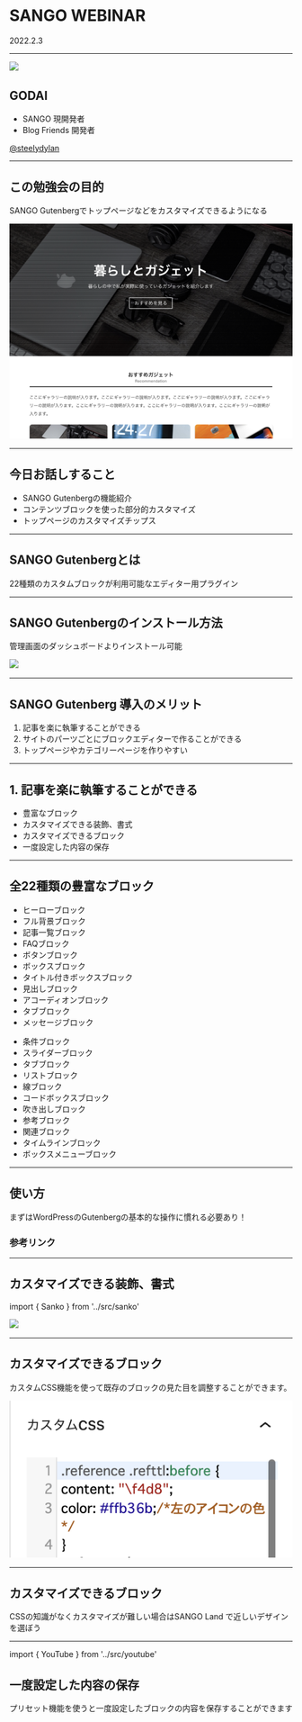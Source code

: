 <!-- classes: title -->

<!-- ![](https://saruwakakun.com/sango/wp-content/uploads/2020/04/demo-04-1000x579.png) -->

# SANGO WEBINAR

2022.2.3


---

![](https://avatars.githubusercontent.com/u/2508691?v=4)

## GODAI

- SANGO 現開発者
- Blog Friends 開発者

<a href="https://twitter.com/steelydylan" className="twitter-btn">@steelydylan</a>

---

## この勉強会の目的

<!-- block-start: grid -->

<!-- block-start: column -->

SANGO Gutenbergでトップページなどをカスタマイズできるようになる


<!-- block-end -->

<!-- block-start: column -->

![](/assets/top.png)

<!-- block-end -->

<!-- block-end -->

---

## 今日お話しすること

- SANGO Gutenbergの機能紹介
- コンテンツブロックを使った部分的カスタマイズ
- トップページのカスタマイズチップス

---

## SANGO Gutenbergとは


22種類のカスタムブロックが利用可能なエディター用プラグイン

---

## SANGO Gutenbergのインストール方法

<!-- block-start: grid -->

<!-- block-start: column -->

管理画面のダッシュボードよりインストール可能

<!-- block-end -->

<!-- block-start: column -->

![](https://saruwakakun.com/sango/wp-content/uploads/2021/05/sango-gutenberg-download-1000x350.jpg)

<!-- block-end -->

<!-- block-end -->

---

## SANGO Gutenberg 導入のメリット

1. 記事を楽に執筆することができる
2. サイトのパーツごとにブロックエディターで作ることができる
3. トップページやカテゴリーページを作りやすい

--- 

## 1. 記事を楽に執筆することができる

- 豊富なブロック
- カスタマイズできる装飾、書式
- カスタマイズできるブロック
- 一度設定した内容の保存

---
<!-- classes: blocks -->

## 全22種類の豊富なブロック

<!-- block-start: grid -->

<!-- block-start: column -->
- ヒーローブロック
- フル背景ブロック
- 記事一覧ブロック
- FAQブロック
- ボタンブロック
- ボックスブロック
- タイトル付きボックスブロック
- 見出しブロック
- アコーディオンブロック
- タブブロック
- メッセージブロック

<!-- block-end -->


<!-- block-start: column -->
- 条件ブロック
- スライダーブロック
- タブブロック
- リストブロック
- 線ブロック
- コードボックスブロック
- 吹き出しブロック
- 参考ブロック
- 関連ブロック
- タイムラインブロック
- ボックスメニューブロック

<!-- block-end -->

<!-- block-end -->

---

## 使い方

<p className="p">まずはWordPressのGutenbergの基本的な操作に慣れる必要あり！</p>

### 参考リンク


<Sanko 
  url="https://saruwakakun.com/sango/sango-gutenberg-custom-css" 
  title="抜群の使い心地！SANGO Gutenbergを使おう！"
  subtitle="SANGOカスタマイズガイド"
/>


---

## カスタマイズできる装飾、書式

import { Sanko } from '../src/sanko'

<!-- block-start: grid -->

<!-- block-start: column -->

<Sanko 
  url="https://saruwakakun.com/sango/sango-gutenberg-custom-css" 
  title="抜群の使い心地！SANGO Gutenbergを使おう！"
  subtitle="SANGOカスタマイズガイド"
/>


<!-- block-end -->


<!-- block-start: column -->
![](https://saruwakakun.com/sango/wp-content/uploads/2021/07/dffff00159b373463a9adbbaac694404.png)
<!-- block-end -->

<!-- block-end -->


---

## カスタマイズできるブロック

<!-- block-start: grid -->

<!-- block-start: column -->

カスタムCSS機能を使って既存のブロックの見た目を調整することができます。

<!-- block-end -->

<!-- block-start: column -->

![](/assets/custom-css.png)

<!-- block-end -->

<!-- block-end -->

---

## カスタマイズできるブロック

<!-- block-start: grid -->

<!-- block-start: column -->


CSSの知識がなくカスタマイズが難しい場合はSANGO Land で近しいデザインを選ぼう

<Sanko 
  url="https://sango-land.vercel.app/" 
  title="SANGO Land - SANGOカスタムブロックのギャラリーサイト"
  subtitle="SANGO Land"
/>


<!-- block-end -->

<!-- block-start: column -->

<YouTube id="mxpvxRwslYI" />


<!-- block-end -->

<!-- block-end -->


---

import { YouTube } from '../src/youtube'

## 一度設定した内容の保存

<!-- block-start: grid -->

<!-- block-start: column -->

プリセット機能を使うと一度設定したブロックの内容を保存することができます

<!-- block-end -->

<!-- block-start: column -->

<YouTube id="xD1Z6e1QSTw" />

<!-- block-end -->

<!-- block-end -->